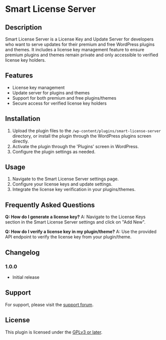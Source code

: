 # Smart License Server

## Description

Smart License Server is a License Key and Update Server for developers who want to serve updates for their premium and free WordPress plugins and themes. It includes a license key management feature to ensure premium plugins and themes remain private and only accessible to verified license key holders.

## Features

- License key management
- Update server for plugins and themes
- Support for both premium and free plugins/themes
- Secure access for verified license key holders

## Installation

1. Upload the plugin files to the `/wp-content/plugins/smart-license-server` directory, or install the plugin through the WordPress plugins screen directly.
2. Activate the plugin through the 'Plugins' screen in WordPress.
3. Configure the plugin settings as needed.

## Usage

1. Navigate to the Smart License Server settings page.
2. Configure your license keys and update settings.
3. Integrate the license key verification in your plugins/themes.

## Frequently Asked Questions

**Q: How do I generate a license key?**
A: Navigate to the License Keys section in the Smart License Server settings and click on "Add New".

**Q: How do I verify a license key in my plugin/theme?**
A: Use the provided API endpoint to verify the license key from your plugin/theme.

## Changelog

### 1.0.0
- Initial release

## Support

For support, please visit the [support forum](https://callismart.com.ng/support-portal/).

## License

This plugin is licensed under the [GPLv3 or later](http://www.gnu.org/licenses/gpl-3.0.html).
